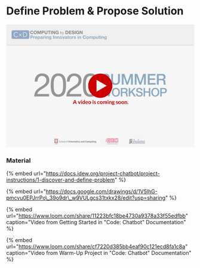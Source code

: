 # Define Problem & Propose Solution

![](../../.gitbook/assets/vidcoming-welcome.png)

### Material

{% embed url="https://docs.idew.org/project-chatbot/project-instructions/1-discover-and-define-problem" %}

{% embed url="https://docs.google.com/drawings/d/1V5lhG-pmcvu0EPJrrPo\_39o9dr\_w9VULgcs31txkx28/edit?usp=sharing" %}

{% embed url="https://www.loom.com/share/11223bfc18be4730a9378a33f55edfbb" caption="Video from Getting Started in \"Code: Chatbot\" Documentation" %}

{% embed url="https://www.loom.com/share/cf7220d385bb4eaf90c121ecd8fa1c8a" caption="Video from Warm-Up Project in \"Code: Chatbot\" Documentation" %}



